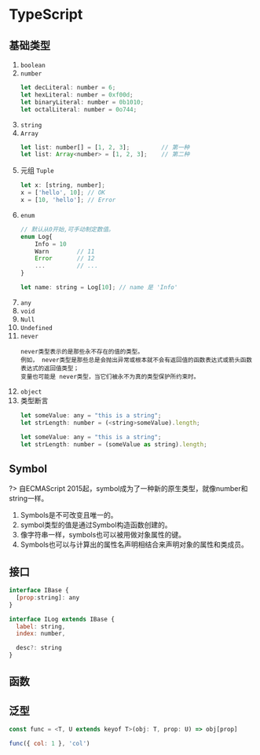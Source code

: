 # TypeScript

## 基础类型
1. `boolean`
2. `number`
    ```js
    let decLiteral: number = 6;
    let hexLiteral: number = 0xf00d;
    let binaryLiteral: number = 0b1010;
    let octalLiteral: number = 0o744;
    ```
3. `string`
4. `Array`
    ```js
    let list: number[] = [1, 2, 3];         // 第一种
    let list: Array<number> = [1, 2, 3];    // 第二种
    ```
5. 元组 `Tuple`
    ```js
    let x: [string, number];
    x = ['hello', 10]; // OK
    x = [10, 'hello']; // Error
    ```
6. `enum`
    ```js
    // 默认从0开始,可手动制定数值。
    enum Log{
        Info = 10
        Warn        // 11
        Error       // 12
        ...         // ...
    }

    let name: string = Log[10]; // name 是 'Info'
    ```
7. `any`
8. `void`
9. `Null`
10. `Undefined`
11. `never`
    ```
    never类型表示的是那些永不存在的值的类型。
    例如， never类型是那些总是会抛出异常或根本就不会有返回值的函数表达式或箭头函数表达式的返回值类型；
    变量也可能是 never类型，当它们被永不为真的类型保护所约束时。
    ```
12. `object`
13. 类型断言
    ```js
    let someValue: any = "this is a string";
    let strLength: number = (<string>someValue).length;
    
    let someValue: any = "this is a string";
    let strLength: number = (someValue as string).length;
    ```

## Symbol
?> 自ECMAScript 2015起，symbol成为了一种新的原生类型，就像number和string一样。

1. Symbols是不可改变且唯一的。
2. symbol类型的值是通过Symbol构造函数创建的。
3. 像字符串一样，symbols也可以被用做对象属性的键。
4. Symbols也可以与计算出的属性名声明相结合来声明对象的属性和类成员。

## 接口

```js
interface IBase {
  [prop:string]: any
}

interface ILog extends IBase {
  label: string,
  index: number,

  desc?: string
}
```

## 函数

## 泛型

```js
const func = <T, U extends keyof T>(obj: T, prop: U) => obj[prop]

func({ col: 1 }, 'col')
```


